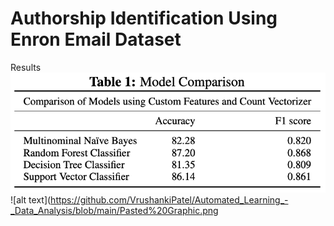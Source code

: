 # Authorship Identification Using Enron Email Dataset
Results  
![alt text](https://github.com/VrushankiPatel/Automated_Learning_-_Data_Analysis/blob/main/Pasted%20Graphic.png)   
![alt text](https://github.com/VrushankiPatel/Automated_Learning_-_Data_Analysis/blob/main/Pasted%20Graphic.png
